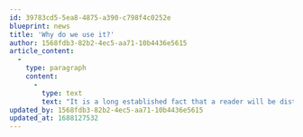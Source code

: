 ```yaml
---
id: 39783cd5-5ea8-4875-a390-c798f4c0252e
blueprint: news
title: 'Why do we use it?'
author: 1568fdb3-82b2-4ec5-aa71-10b4436e5615
article_content:
  -
    type: paragraph
    content:
      -
        type: text
        text: "It is a long established fact that a reader will be distracted by the readable content of a page when looking at its layout. The point of using Lorem Ipsum is that it has a more-or-less normal distribution of letters, as opposed to using 'Content here, content here', making it look like rea"
updated_by: 1568fdb3-82b2-4ec5-aa71-10b4436e5615
updated_at: 1688127532
---
```

